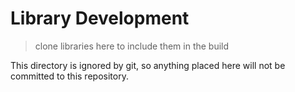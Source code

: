 Library Development
===================

> clone libraries here to include them in the build

This directory is ignored by git, so anything placed here will not be committed to this repository.
